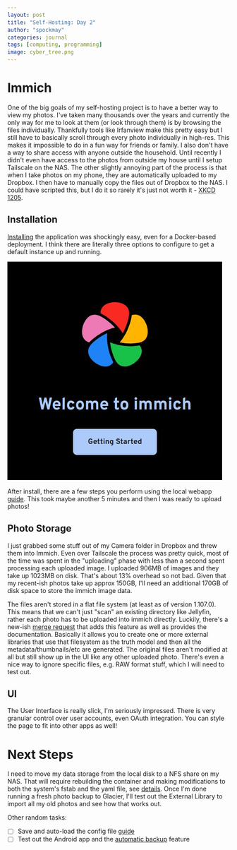 ```yaml
---
layout: post
title: "Self-Hosting: Day 2"
author: "spockmay"
categories: journal
tags: [computing, programming]
image: cyber_tree.png
---
```


# Immich
One of the big goals of my self-hosting project is to have a better way to view my photos. I've taken many thousands over the years and currently the only way for me to look at them (or look through them) is by browsing the files individually. Thankfully tools like Irfanview make this pretty easy but I still have to basically scroll through every photo individually in high-res. This makes it impossible to do in a fun way for friends or family. I also don't have a way to share access with anyone outside the household. Until recently I didn't even have access to the photos from outside my house until I setup Tailscale on the NAS. The other slightly annoying part of the process is that when I take photos on my phone, they are automatically uploaded to my Dropbox. I then have to manually copy the files out of Dropbox to the NAS. I could have scripted this, but I do it so rarely it's just not worth it - [XKCD 1205](https://xkcd.com/1205/).

## Installation
[Installing](https://immich.app/docs/install/docker-compose) the application was shockingly easy, even for a Docker-based deployment. I think there are literally three options to configure to get a default instance up and running.

![immich welcome screen](assets/img/_welcome_to_immich.jpg)

After install, there are a few steps you perform using the local webapp [guide](https://immich.app/docs/install/post-install). This took maybe another 5 minutes and then I was ready to upload photos!

## Photo Storage
I just grabbed some stuff out of my Camera folder in Dropbox and threw them into Immich. Even over Tailscale the process was pretty quick, most of the time was spent in the "uploading" phase with less than a second spent processing each uploaded image. I uploaded 906MB of images and they take up 1023MB on disk. That's about 13% overhead so not bad. Given that my recent-ish photos take up approx 150GB, I'll need an additional 170GB of disk space to store the immich image data.

The files aren't stored in a flat file system (at least as of version 1.107.0). This means that we can't just "scan" an existing directory like Jellyfin, rather each photo has to be uploaded into immich directly. Luckily, there's a new-ish [merge request](https://github.com/immich-app/immich/pull/3124) that adds this feature as well as provides the documentation. Basically it allows you to create one or more external libraries that use that filesystem as the truth model and then all the metadata/thumbnails/etc are generated. The original files aren't modified at all but still show up in the UI like any other uploaded photo. There's even a nice way to ignore specific files, e.g. RAW format stuff, which I will need to test out.

## UI
The User Interface is really slick, I'm seriously impressed. There is very granular control over user accounts, even OAuth integration. You can style the page to fit into other apps as well!

# Next Steps
I need to move my data storage from the local disk to a NFS share on my NAS. That will require rebuilding the container and making modifications to both the system's fstab and the yaml file, see [details](https://immich.app/docs/features/libraries). Once I'm done running a fresh photo backup to Glacier, I'll test out the External Library to import all my old photos and see how that works out. 

Other random tasks:
- [ ] Save and auto-load the config file [guide](https://immich.app/docs/install/config-file)
- [ ] Test out the Android app and the [automatic backup](https://immich.app/docs/features/automatic-backup) feature

